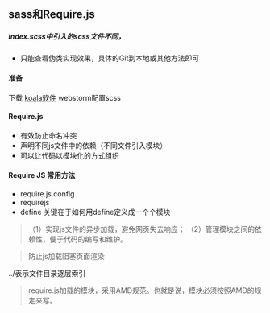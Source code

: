 ## sass和Require.js
##### index.scss中引入的scss文件不同，
- 只能查看伪类实现效果，具体的Git到本地或其他方法即可
#### 准备
下载 [koala软件][1]
webstorm配置scss
####  Require.js
- 有效防止命名冲突
- 声明不同js文件中的依赖（不同文件引入模块）
- 可以让代码以模块化的方式组织

#### Require JS 常用方法
- require.js.config
- requirejs
- define 关键在于如何用define定义成一个个模块
> （1）实现js文件的异步加载，避免网页失去响应；
>（2）管理模块之间的依赖性，便于代码的编写和维护。

> 防止js加载阻塞页面渲染

../表示文件目录逐层索引
> require.js加载的模块，采用AMD规范。也就是说，模块必须按照AMD的规定来写。






  [1]: http://koala-app.com/index-zh.html
  ####

